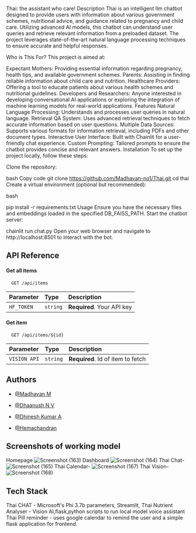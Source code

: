 Thai: the assistant who care!
Description
Thai is an intelligent llm chatbot designed to provide users with information about various government schemes, nutritional advice, and guidance related to pregnancy and child care. Utilizing advanced AI models, this chatbot can understand user queries and retrieve relevant information from a preloaded dataset. The project leverages state-of-the-art natural language processing techniques to ensure accurate and helpful responses.

Who is This For?
This project is aimed at:

Expectant Mothers: Providing essential information regarding pregnancy, health tips, and available government schemes.
Parents: Assisting in finding reliable information about child care and nutrition.
Healthcare Providers: Offering a tool to educate patients about various health schemes and nutritional guidelines.
Developers and Researchers: Anyone interested in developing conversational AI applications or exploring the integration of machine learning models for real-world applications.
Features
Natural Language Processing: Understands and processes user queries in natural language.
Retrieval QA System: Uses advanced retrieval techniques to fetch accurate information based on user questions.
Multiple Data Sources: Supports various formats for information retrieval, including PDFs and other document types.
Interactive User Interface: Built with Chainlit for a user-friendly chat experience.
Custom Prompting: Tailored prompts to ensure the chatbot provides concise and relevant answers.
Installation
To set up the project locally, follow these steps:

Clone the repository:

bash
Copy code
git clone https://github.com/Madhavan-no1/Thai.git
cd thai
Create a virtual environment (optional but recommended):


bash

pip install -r requirements.txt
Usage
Ensure you have the necessary files and embeddings loaded in the specified DB_FAISS_PATH.
Start the chatbot server:

chainlit run chat.py
Open your web browser and navigate to http://localhost:8501 to interact with the bot.
## API Reference

#### Get all items

```http
  GET /api/items
```

| Parameter | Type     | Description                |
| :-------- | :------- | :------------------------- |
| `HF_TOKEN` | `string` | **Required**. Your API key |

#### Get item

```http
  GET /api/items/${id}
```

| Parameter | Type     | Description                       |
| :-------- | :------- | :-------------------------------- |
| `VISION API`      | `string` | **Required**. Id of item to fetch |



## Authors

- [@Madhavan M](https://www.github.com/Madhavan-no1)

- [@Dhaanush N V](https://www.github.com/dhaanush)
- [@Dhinesh Kumar A](https://www.github.com/Dhineshsaff)
- [@Hemachandran](https://www.github.com/hemazhandranzz)
## Screenshots of working model

Homepage
![Screenshot (163)](https://github.com/user-attachments/assets/a79042f9-9a9c-4a1a-b6e1-3a262dff99d8)
Dashboard
![Screenshot (164)](https://github.com/user-attachments/assets/ffa7d32e-5873-42b8-bf58-72cc1218cf2f)
Thai Chat-
![Screenshot (165)](https://github.com/user-attachments/assets/4d1877ef-76fe-4c50-9f4e-5c4d440944e6)
Thai Calendar- 
![Screenshot (167)](https://github.com/user-attachments/assets/6c054042-c8c0-4aff-9a1b-3b5f21cc16cf)
Thai Vision-
![Screenshot (168)](https://github.com/user-attachments/assets/d23e3542-daff-4607-8be6-2e09466dd6b0)



## Tech Stack

Thai CHAT - Microsoft's Phi 3.7b parameters, Streamlit,
Thai Nutrient Analyser - Vision AI,flask,python scripts to run local model voice assistant
Thai Pill reminder - uses google calendar to remind the user and a simple flask application for frontend.


